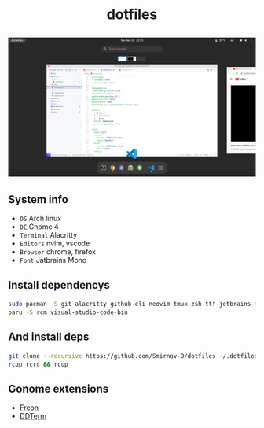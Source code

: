 <h1 align="center">dotfiles</h1>

![System screenhot](./screen.png)
--------------------------------

## System info
- `OS` Arch linux
- `DE` Gnome 4
- `Terminal` Alacritty
- `Editors` nvim, vscode
- `Browser` chrome, firefox
- `Font` Jatbrains Mono

## Install dependencys
```bash
sudo pacman -S git alacritty github-cli neovim tmux zsh ttf-jetbrains-mono
paru -S rcm visual-studio-code-bin
```

## And install deps
```bash
git clone --recursive https://github.com/Smirnov-O/dotfiles ~/.dotfiles
rcup rcrc && rcup
```

## Gonome extensions
- [Freon](https://extensions.gnome.org/extension/841/freon)
- [DDTerm](https://extensions.gnome.org/extension/3780/ddterm)
